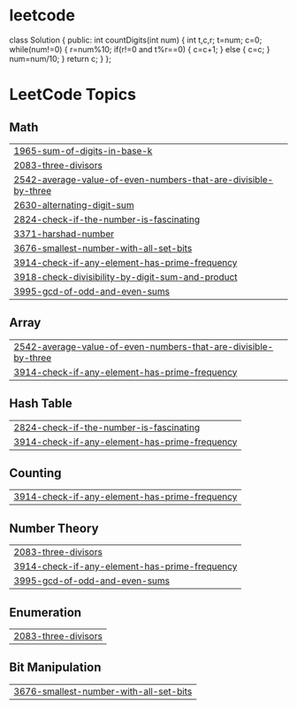 # leetcode
class Solution {
public:
    int countDigits(int num) {
        int t,c,r;
        t=num;
        c=0;
        while(num!=0)
        {
            r=num%10;
            if(r!=0 and t%r==0)
            {
                c=c+1;
            }
            else
            {
                c=c; 
            }
            num=num/10;
        }
        return c;
    }
};

<!---LeetCode Topics Start-->
# LeetCode Topics
## Math
|  |
| ------- |
| [1965-sum-of-digits-in-base-k](https://github.com/joshnaganja/leetcode/tree/master/1965-sum-of-digits-in-base-k) |
| [2083-three-divisors](https://github.com/joshnaganja/leetcode/tree/master/2083-three-divisors) |
| [2542-average-value-of-even-numbers-that-are-divisible-by-three](https://github.com/joshnaganja/leetcode/tree/master/2542-average-value-of-even-numbers-that-are-divisible-by-three) |
| [2630-alternating-digit-sum](https://github.com/joshnaganja/leetcode/tree/master/2630-alternating-digit-sum) |
| [2824-check-if-the-number-is-fascinating](https://github.com/joshnaganja/leetcode/tree/master/2824-check-if-the-number-is-fascinating) |
| [3371-harshad-number](https://github.com/joshnaganja/leetcode/tree/master/3371-harshad-number) |
| [3676-smallest-number-with-all-set-bits](https://github.com/joshnaganja/leetcode/tree/master/3676-smallest-number-with-all-set-bits) |
| [3914-check-if-any-element-has-prime-frequency](https://github.com/joshnaganja/leetcode/tree/master/3914-check-if-any-element-has-prime-frequency) |
| [3918-check-divisibility-by-digit-sum-and-product](https://github.com/joshnaganja/leetcode/tree/master/3918-check-divisibility-by-digit-sum-and-product) |
| [3995-gcd-of-odd-and-even-sums](https://github.com/joshnaganja/leetcode/tree/master/3995-gcd-of-odd-and-even-sums) |
## Array
|  |
| ------- |
| [2542-average-value-of-even-numbers-that-are-divisible-by-three](https://github.com/joshnaganja/leetcode/tree/master/2542-average-value-of-even-numbers-that-are-divisible-by-three) |
| [3914-check-if-any-element-has-prime-frequency](https://github.com/joshnaganja/leetcode/tree/master/3914-check-if-any-element-has-prime-frequency) |
## Hash Table
|  |
| ------- |
| [2824-check-if-the-number-is-fascinating](https://github.com/joshnaganja/leetcode/tree/master/2824-check-if-the-number-is-fascinating) |
| [3914-check-if-any-element-has-prime-frequency](https://github.com/joshnaganja/leetcode/tree/master/3914-check-if-any-element-has-prime-frequency) |
## Counting
|  |
| ------- |
| [3914-check-if-any-element-has-prime-frequency](https://github.com/joshnaganja/leetcode/tree/master/3914-check-if-any-element-has-prime-frequency) |
## Number Theory
|  |
| ------- |
| [2083-three-divisors](https://github.com/joshnaganja/leetcode/tree/master/2083-three-divisors) |
| [3914-check-if-any-element-has-prime-frequency](https://github.com/joshnaganja/leetcode/tree/master/3914-check-if-any-element-has-prime-frequency) |
| [3995-gcd-of-odd-and-even-sums](https://github.com/joshnaganja/leetcode/tree/master/3995-gcd-of-odd-and-even-sums) |
## Enumeration
|  |
| ------- |
| [2083-three-divisors](https://github.com/joshnaganja/leetcode/tree/master/2083-three-divisors) |
## Bit Manipulation
|  |
| ------- |
| [3676-smallest-number-with-all-set-bits](https://github.com/joshnaganja/leetcode/tree/master/3676-smallest-number-with-all-set-bits) |
<!---LeetCode Topics End-->